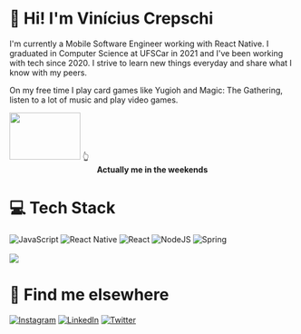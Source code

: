 # 👋 Hi! I'm Vinícius Crepschi
I'm currently a Mobile Software Engineer working with React Native. I graduated in Computer Science at UFSCar in 2021 and I've been working with tech since 2020. I strive to learn new things everyday and share what I know with my peers. 

On my free time I play card games like Yugioh and Magic: The Gathering, listen to a lot of music and play video games.

<img src="https://c.tenor.com/y-26Qmqp42cAAAAC/monday-duel.gif" width="125" height="83" />
👆 <figcaption align = "center"><b>Actually me in the weekends</b></figcaption>

# 💻 Tech Stack
![JavaScript](https://img.shields.io/badge/javascript-%23323330.svg?style=for-the-badge&logo=javascript&logoColor=%23F7DF1E) ![React Native](https://img.shields.io/badge/react_native-%2320232a.svg?style=for-the-badge&logo=react&logoColor=%2361DAFB) ![React](https://img.shields.io/badge/react-%2320232a.svg?style=for-the-badge&logo=react&logoColor=%2361DAFB) ![NodeJS](https://img.shields.io/badge/node.js-6DA55F?style=for-the-badge&logo=node.js&logoColor=white) ![Spring](https://img.shields.io/badge/spring-%236DB33F.svg?style=for-the-badge&logo=spring&logoColor=white)
<br><br>![](https://github-readme-stats.vercel.app/api/top-langs/?username=Vinality&theme=radical&hide_border=false&include_all_commits=false&count_private=false&layout=compact)

# 📱 Find me elsewhere
[![Instagram](https://img.shields.io/badge/Instagram-E4405F?style=for-the-badge&logo=instagram&logoColor=white)](https://instagram.com/vicrepschi) 
[![LinkedIn](https://img.shields.io/badge/Twitter-1DA1F2?style=for-the-badge&logo=twitter&logoColor=white)](https://linkedin.com/in/viniciuscrepschi) 
[![Twitter](https://img.shields.io/badge/LinkedIn-0077B5?style=for-the-badge&logo=linkedin&logoColor=white)](https://twitter.com/ViniciusAX4) 
